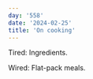 ```yaml
---
day: '558'
date: '2024-02-25'
title: 'On cooking'
---
```


Tired: Ingredients.

Wired: Flat-pack meals.
